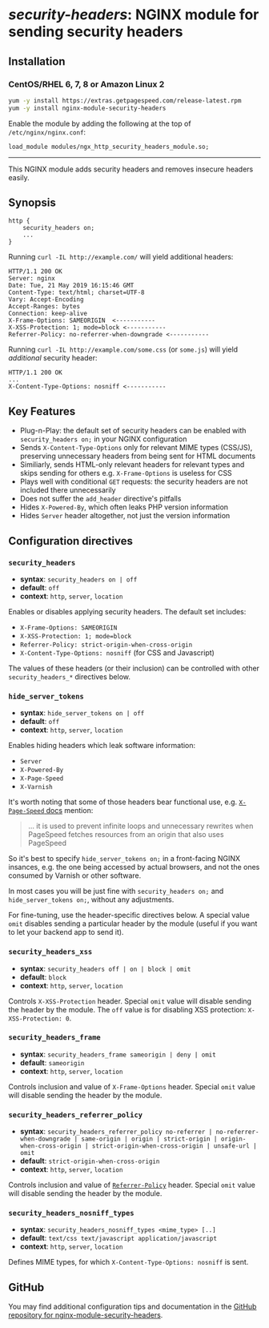 # _security-headers_: NGINX module for sending security headers


## Installation

### CentOS/RHEL 6, 7, 8 or Amazon Linux 2

```bash
yum -y install https://extras.getpagespeed.com/release-latest.rpm
yum -y install nginx-module-security-headers
```

Enable the module by adding the following at the top of `/etc/nginx/nginx.conf`:

    load_module modules/ngx_http_security_headers_module.so;

<hr />

This NGINX module adds security headers and removes insecure headers
easily.

## Synopsis

    http {
        security_headers on;
        ...
    }

Running `curl -IL http://example.com/` will yield additional headers:

    HTTP/1.1 200 OK
    Server: nginx
    Date: Tue, 21 May 2019 16:15:46 GMT
    Content-Type: text/html; charset=UTF-8
    Vary: Accept-Encoding
    Accept-Ranges: bytes
    Connection: keep-alive
    X-Frame-Options: SAMEORIGIN  <-----------
    X-XSS-Protection: 1; mode=block <-----------
    Referrer-Policy: no-referrer-when-downgrade <-----------

Running `curl -IL http://example.com/some.css` (or `some.js`) will yield
*additional* security header:

    HTTP/1.1 200 OK
    ...
    X-Content-Type-Options: nosniff <-----------

## Key Features

  - Plug-n-Play: the default set of security headers can be enabled with
    `security_headers on;` in your NGINX configuration
  - Sends `X-Content-Type-Options` only for relevant MIME types
    (CSS/JS), preserving unnecessary headers from being sent for HTML
    documents
  - Similiarly, sends HTML-only relevant headers for relevant types and
    skips sending for others e.g. `X-Frame-Options` is useless for CSS
  - Plays well with conditional `GET` requests: the security headers are
    not included there unnecessarily
  - Does not suffer the `add_header` directive's pitfalls
  - Hides `X-Powered-By`, which often leaks PHP version information
  - Hides `Server` header altogether, not just the version information

## Configuration directives

### `security_headers`

  - **syntax**: `security_headers on | off`
  - **default**: `off`
  - **context**: `http`, `server`, `location`

Enables or disables applying security headers. The default set includes:

  - `X-Frame-Options: SAMEORIGIN`
  - `X-XSS-Protection: 1; mode=block`
  - `Referrer-Policy: strict-origin-when-cross-origin`
  - `X-Content-Type-Options: nosniff` (for CSS and Javascript)

The values of these headers (or their inclusion) can be controlled with
other `security_headers_*` directives below.

### `hide_server_tokens`

  - **syntax**: `hide_server_tokens on | off`
  - **default**: `off`
  - **context**: `http`, `server`, `location`

Enables hiding headers which leak software information:

  - `Server`
  - `X-Powered-By`
  - `X-Page-Speed`
  - `X-Varnish`

It's worth noting that some of those headers bear functional use, e.g.
[`X-Page-Speed`
docs](https://www.modpagespeed.com/doc/configuration#XHeaderValue)
mention:

> ... it is used to prevent infinite loops and unnecessary rewrites when
> PageSpeed fetches resources from an origin that also uses PageSpeed

So it's best to specify `hide_server_tokens on;` in a front-facing NGINX
insances, e.g. the one being accessed by actual browsers, and not the
ones consumed by Varnish or other software.

In most cases you will be just fine with `security_headers on;` and
`hide_server_tokens on;`, without any adjustments.

For fine-tuning, use the header-specific directives below. A special
value `omit` disables sending a particular header by the module (useful
if you want to let your backend app to send it).

### `security_headers_xss`

  - **syntax**: `security_headers off | on | block | omit`
  - **default**: `block`
  - **context**: `http`, `server`, `location`

Controls `X-XSS-Protection` header. Special `omit` value will disable
sending the header by the module. The `off` value is for disabling XSS
protection: `X-XSS-Protection: 0`.

### `security_headers_frame`

  - **syntax**: `security_headers_frame sameorigin | deny | omit`
  - **default**: `sameorigin`
  - **context**: `http`, `server`, `location`

Controls inclusion and value of `X-Frame-Options` header. Special `omit`
value will disable sending the header by the module.

### `security_headers_referrer_policy`

  - **syntax**: `security_headers_referrer_policy no-referrer |
    no-referrer-when-downgrade | same-origin | origin | strict-origin |
    origin-when-cross-origin | strict-origin-when-cross-origin |
    unsafe-url | omit`
  - **default**: `strict-origin-when-cross-origin`
  - **context**: `http`, `server`, `location`

Controls inclusion and value of
[`Referrer-Policy`](https://developer.mozilla.org/en-US/docs/Web/HTTP/Headers/Referrer-Policy)
header. Special `omit` value will disable sending the header by the
module.

### `security_headers_nosniff_types`

  - **syntax**: `security_headers_nosniff_types <mime_type> [..]`
  - **default**: `text/css text/javascript application/javascript`
  - **context**: `http`, `server`, `location`

Defines MIME types, for which `X-Content-Type-Options: nosniff` is sent.

## GitHub

You may find additional configuration tips and documentation in the [GitHub repository for 
nginx-module-security-headers](https://github.com/GetPageSpeed/ngx_security_headers).
